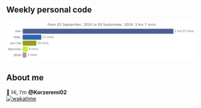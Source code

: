 ## Weekly personal code
![img](https://github.com/Korzeremi/Korzeremi/blob/main/images/stat.svg)
  
## About me  
👋 Hi, I’m **@Korzeremi02**  
[![wakatime](https://wakatime.com/badge/user/bd983427-c491-4a42-8cb8-c95de187e70a.svg)](https://wakatime.com/@bd983427-c491-4a42-8cb8-c95de187e70a)  
